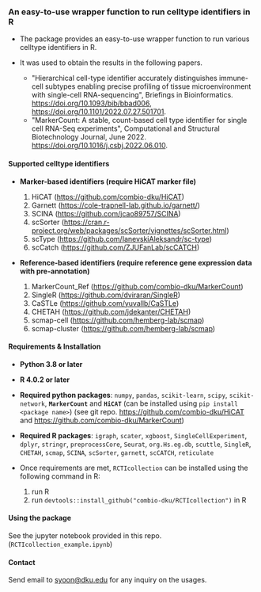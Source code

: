 ### An easy-to-use wrapper function to run celltype identifiers in R

- The package provides an easy-to-use wrapper function to run various celltype identifiers in R.
- It was used to obtain the results in the following papers.

    - "Hierarchical cell-type identifier accurately distinguishes immune-cell subtypes enabling precise profiling of tissue microenvironment with single-cell RNA-sequencing", Briefings in Bioinformatics. https://doi.org/10.1093/bib/bbad006, https://doi.org/10.1101/2022.07.27.501701.
    - "MarkerCount: A stable, count-based cell type identifier for single cell RNA-Seq experiments", Computational and Structural Biotechnology Journal, June 2022. https://doi.org/10.1016/j.csbj.2022.06.010.

#### Supported celltype identifiers 
- __Marker-based identifiers (require HiCAT marker file)__
    1. HiCAT        (https://github.com/combio-dku/HiCAT)
    1. Garnett      (https://cole-trapnell-lab.github.io/garnett/)
    2. SCINA        (https://github.com/jcao89757/SCINA)
    3. scSorter     (https://cran.r-project.org/web/packages/scSorter/vignettes/scSorter.html)
    4. scType       (https://github.com/IanevskiAleksandr/sc-type)
    5. scCatch      (https://github.com/ZJUFanLab/scCATCH)

- __Reference-based identifiers (require reference gene expression data with pre-annotation)__ 
    1. MarkerCount_Ref  (https://github.com/combio-dku/MarkerCount)
    1. SingleR          (https://github.com/dviraran/SingleR)
    2. CaSTLe           (https://github.com/yuvallb/CaSTLe)
    3. CHETAH           (https://github.com/jdekanter/CHETAH)
    4. scmap-cell       (https://github.com/hemberg-lab/scmap)
    5. scmap-cluster    (https://github.com/hemberg-lab/scmap)

#### Requirements & Installation
- __Python 3.8 or later__
- __R 4.0.2 or later__
- __Required python packages__: `numpy`, `pandas`, `scikit-learn`, `scipy`, `scikit-network`, __`MarkerCount`__ and __`HiCAT`__ (can be installed using `pip install <package name>`) (see git repo. https://github.com/combio-dku/HiCAT and https://github.com/combio-dku/MarkerCount)
- __Required R packages__: `igraph`, `scater`, `xgboost`, `SingleCellExperiment`, `dplyr`, `stringr`, `preprocessCore`, `Seurat`, `org.Hs.eg.db`, `scuttle`, `SingleR`, `CHETAH`, `scmap`, `SCINA`, `scSorter`, `garnett`, `scCATCH`, `reticulate`
- Once requirements are met, `RCTIcollection` can be installed using the following command in R: 

   1. run R
   2. run `devtools::install_github("combio-dku/RCTIcollection")` in R

#### Using the package
See the jupyter notebook provided in this repo. (`RCTIcollection_example.ipynb`)

#### Contact
Send email to syoon@dku.edu for any inquiry on the usages.

